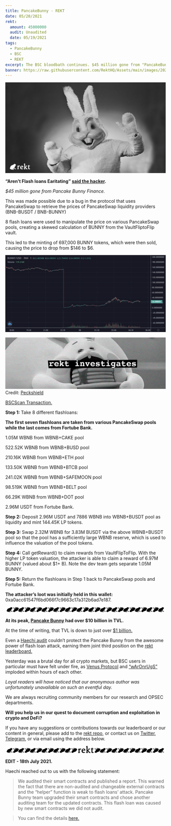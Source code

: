 ```yaml
---
title: PancakeBunny - REKT
date: 05/20/2021
rekt:
  amount: 45000000
  audit: Unaudited 
  date: 05/19/2021
tags:
  - PancakeBunny
  - BSC
  - REKT
excerpt: The BSC bloodbath continues. $45 million gone from "PancakeBunny". At its peak, Pancake Bunny had over $10 billion in TVL. At the time of writing, that TVL is down to just over $1 billion. “Aren’t Flash loans Earitating” said the hacker. 
banner: https://raw.githubusercontent.com/RektHQ/Assets/main/images/2021/05/bunny-header.png
---
```

![](https://raw.githubusercontent.com/RektHQ/Assets/main/images/2021/05/bunny-header.png) 

**“Aren’t Flash loans Earitating” [said the hacker](https://twitter.com/statelayer/status/1395267417832558596?s=20).**

_$45 million gone from Pancake Bunny Finance._

This was made possible due to a bug in the protocol that uses PancakeSwap to retrieve the prices of PancakeSwap liquidity providers (BNB-BUSDT / BNB-BUNNY)

8 flash loans were used to manipulate the price on various PancakeSwap pools, creating a skewed calculation of BUNNY from the VaultFliptoFlip vault.

This led to the minting of 697,000 BUNNY tokens, which were then sold, causing the price to drop from $146 to $6. 

![](https://raw.githubusercontent.com/RektHQ/Assets/main/images/2021/05/bunny-price.png) 

![](https://raw.githubusercontent.com/RektHQ/Assets/main/images/2021/05/bunny-investigates.png) 
Credit: [Peckshield](https://peckshield.medium.com/pancakebunny-incident-root-cause-analysis-7099f413cc9b)

[BSCScan Transaction.](https://bscscan.com/tx/0x897c2de73dd55d7701e1b69ffb3a17b0f4801ced88b0c75fe1551c5fcce6a979)

**Step 1:** Take 8 different flashloans:

**The first seven flashloans are taken from various PancakeSwap pools while the last comes from Fortube Bank.**

1.05M WBNB from WBNB+CAKE pool 

522.52K WBNB from WBNB+BUSD pool 

210.16K WBNB from WBNB+ETH pool 

133.50K WBNB from WBNB+BTCB pool 

241.02K WBNB from WBNB+SAFEMOON pool 

98.519K WBNB from WBNB+BELT pool 

66.29K WBNB from WBNB+DOT pool

2.96M USDT from Fortube Bank. 

**Step 2:** Deposit 2.96M USDT and 7886 WBNB into WBNB+BUSDT pool as liquidity and mint 144.45K LP tokens.

**Step 3:** Swap 2.32M WBNB for 3.83M BUSDT via the above WBNB+BUSDT pool so that the pool has a sufficiently large WBNB reserve, which is used to influence the valuation of the pool tokens.

**Step 4:** Call getReward() to claim rewards from VaultFlipToFlip. With the higher LP token valuation, the attacker is able to claim a reward of 6.97M BUNNY (valued about $1+ B). Note the dev team gets separate 1.05M BUNNY.

**Step 5:** Return the flashloans in Step 1 back to PancakeSwap pools and Fortube Bank.

**The attacker’s loot was initially held in this wallet:** 0xa0acc61547f6bd066f7c9663c17a312b6ad7e187.

![](https://raw.githubusercontent.com/RektHQ/Assets/main/images/2021/03/rekt-linebreak.png)  

**At its peak, [Pancake Bunny](https://twitter.com/PancakeBunnyFin/status/1394932390590517249?s=20) had over $10 billion in TVL.** 

At the time of writing, that TVL is down to just over [$1 billion.](https://pancakebunny.finance/pool)

Even a [Haechi audit](https://github.com/PancakeBunny-finance/Bunny/blob/main/audits/[HAECHI%20AUDIT]%20PancakeBunny%20Smart%20Contract%20Audit%20Report%20ver%202.0.pdf) couldn’t protect the Pancake Bunny from the awesome power of flash loan attack, earning them joint third position on the [rekt leaderboard.](https://www.rekt.news/leaderboard/)

Yesterday was a brutal day for all crypto markets, but BSC users in particular must have felt under fire, as [Venus Protocol](https://twitter.com/VenusProtocol/status/1394892979190513664?s=20) and [“wArOnrUgS”](https://twitter.com/AltcoinPsycho/status/1394846317415911431?s=20) imploded within hours of each other. 

_Loyal readers will have noticed that our anonymous author was unfortunately unavailable on such an eventful day._

We are always recruiting community members for our research and OPSEC departments.  

**Will you help us in our quest to document corruption and exploitation in crypto and DeFi?**

If you have any suggestions or contributions towards our leaderboard or our content in general, please add to the [rekt repo](https://github.com/RektHQ/leaderboard-metrics), or contact us on [Twitter](https://twitter.com/RektHQ), [Telegram](https://t.me/Rekt_HQ), or via email using the address below.

![](https://raw.githubusercontent.com/RektHQ/Assets/main/images/2021/03/rekt-text-linebreak.png) 

**EDIT - 18th July 2021.**

Haechi reached out to us with the following statement:

>We audited their smart contracts and published a report. This warned the fact that there are non-audited and changeable external contracts and the “helper” function is weak to flash loans’ attack. Pancake Bunny team upgraded their smart contracts and chose another auditing team for the updated contracts. This flash loan was caused by new smart contracts we did not audit. 

>You can find the details [here.](https://twitter.com/haechi_audit/status/1395583924575686656)
